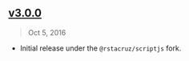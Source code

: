 ## [v3.0.0]
> Oct  5, 2016

- Initial release under the `@rstacruz/scriptjs` fork.

[v3.0.0]: https://github.com/rstacruz/script.js/tree/v3.0.0


